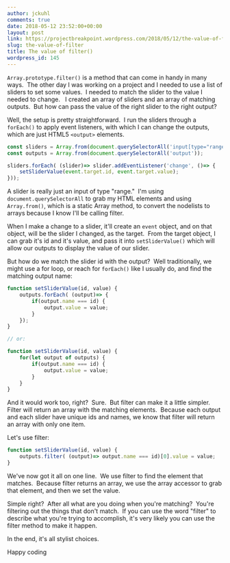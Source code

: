 ```yaml
---
author: jckuhl
comments: true
date: 2018-05-12 23:52:00+00:00
layout: post
link: https://projectbreakpoint.wordpress.com/2018/05/12/the-value-of-filter/
slug: the-value-of-filter
title: The value of filter()
wordpress_id: 145
---
```


`Array.prototype.filter()` is a method that can come in handy in many ways.  The other day I was working on a project and I needed to use a list of sliders to set some values.  I needed to match the slider to the value I needed to change.   I created an array of sliders and an array of matching outputs.  But how can pass the value of the right slider to the right output?

Well, the setup is pretty straightforward.  I run the sliders through a `forEach()` to apply event listeners, with which I can change the outputs, which are just HTML5 `<output>` elements.

```javascript   
const sliders = Array.from(document.querySelectorAll('input[type="range"]'));
const outputs = Array.from(document.querySelectorAll('output'));

sliders.forEach( (slider)=> slider.addEventListener('change', ()=> {
    setSliderValue(event.target.id, event.target.value);
}));
```


A slider is really just an input of type "range."  I'm using `document.querySelectorAll` to grab my HTML elements and using `Array.from()`, which is a static Array method, to convert the nodelists to arrays because I know I'll be calling filter.

When I make a change to a slider, it'll create an `event` object, and on that object, will be the slider I changed, as the target.  From the target object, I can grab it's id and it's value, and pass it into `setSliderValue()` which will allow our outputs to display the value of our slider.

But how do we match the slider id with the output?  Well traditionally, we might use a for loop, or reach for `forEach()` like I usually do, and find the matching output name:

```javascript 
function setSliderValue(id, value) {
    outputs.forEach( (output)=> {
        if(output.name === id) {
            output.value = value;
        }
    });
}

// or:

function setSliderValue(id, value) {
    for(let output of outputs) {
        if(output.name === id) {
            output.value = value;
        }
    }
}
```


And it would work too, right?  Sure.  But filter can make it a little simpler.  Filter will return an array with the matching elements.  Because each output and each slider have unique ids and names, we know that filter will return an array with only one item.

Let's use filter:

```javascript
function setSliderValue(id, value) {
    outputs.filter( (output)=> output.name === id)[0].value = value;
}
```


We've now got it all on one line.  We use filter to find the element that matches.  Because filter returns an array, we use the array accessor to grab that element, and then we set the value.

Simple right?  After all what are you doing when you're matching?  You're filtering out the things that don't match.  If you can use the word "filter" to describe what you're trying to accomplish, it's very likely you can use the filter method to make it happen.

In the end, it's all stylist choices.

Happy coding

